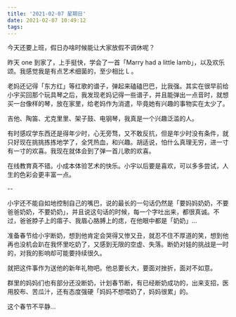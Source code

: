 ```yaml
---
title: '2021-02-07 星期日'
date: 2021-02-07 10:49:12
tags:
---
```


今天还要上班，假日办啥时候能让大家放假不调休呢？

昨天 one 到家了，上手挺快，学会了一首「Marry had a little lamb」，以及欢乐颂。我感觉我是有点艺术细菌的，至少相比 L 。

老妈还记得「东方红」等红歌的谱子，弹起来磕磕巴巴，比我强。其实在很早前给小宇买回那个玩具琴之后，我发现老妈记得一些谱子，并且能弹出一点音时，就想买一台像样的琴，放在家里，给老妈作为消遣，毕竟她有兴趣的事物实在太少了。

吉他、陶笛、尤克里里、架子鼓、电钢琴，我真是一个兴趣泛滥的人。

有时感叹学东西还是得年少时，心无旁骛，又不敢反抗，但是年少时没有条件，就只好现在挑挑拣拣地学了，全凭热血，和兴趣。胡适说，怕什么真理无穷，进一寸有一寸的欢喜。我现在就体会到了弹一首儿歌的欢喜。

在线教育真不错。小成本体验艺术的快乐。小宇以后要是喜欢，可以多多尝试，人生的色彩会更丰富一点。

--

小宇还不能自如地控制自己的嘴巴，说的最长的一句话仍然是「要妈妈奶奶，不要爸爸奶奶，不要奶奶」，并且说这句话的时候，每一个字吐出来，都很真诚。不过，爸爸脖子上的痦子、我眉心胳膊上的痣，在他眼中都是「奶奶」...

准备春节给小宇断奶，想到他肯定会哭得又惨又丑，就忍不住不厚道的笑，想到他再也没机会趴在我怀里吃奶了，又感到无限的空虚、失落。断奶对娃的挑战是一时的，对我的影响却可能要持续很久。

就把这件事作为送他的新年礼物吧。他总要长大，要面对挫折，面对不如意。

群里的妈妈们也有部分还没断奶，计划春节断，有已经断奶成功的，出来支招，医用胶布、苦瓜汁，还有态度强硬「妈妈不想喂奶了，妈妈很累」的。

这个春节不平静...





